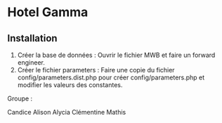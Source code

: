 # Hotel Gamma

## Installation

1. Créer la base de données : Ouvrir le fichier MWB et faire un forward engineer.
2. Créer le fichier parameters : Faire une copie du fichier config/parameters.dist.php pour créer config/parameters.php et modifier les valeurs des constantes. 

Groupe :

Candice
Alison
Alycia
Clémentine
Mathis
